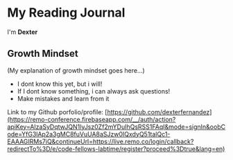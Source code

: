 # My Reading Journal

I'm **Dexter**
## Growth Mindset

(My explanation of growth mindset goes here...)

- I dont know this yet, but i will!
- If I dont know something, i can always ask questions!
- Make mistakes and learn from it

Link to my Github porfolio/profile: [https://github.com/dexterfernandez](https://remo-conference.firebaseapp.com/__/auth/action?apiKey=AIzaSyDqtwJQN1lyJsz0Zf2mYDuIhQsRSS1FAqI&mode=signIn&oobCode=YfG3lAp2a3gMC8fuVuUA8aSJzw0IQxdyQ51talQc1-EAAAGIRMs7iQ&continueUrl=https://live.remo.co/login/callback?redirectTo%3D/e/code-fellows-labtime/register?proceed%3Dtrue&lang=en)
